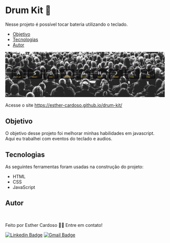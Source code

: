 # Drum Kit 🥁

Nesse projeto é possível tocar bateria utilizando o teclado.

- [Objetivo](#objetivo)
- [Tecnologias](#tecnologias)
- [Autor](#autor)

![Imagem](./img-readme.jpg)

Acesse o site <https://esther-cardoso.github.io/drum-kit/>

## Objetivo 

O objetivo desse projeto foi melhorar minhas habilidades em javascript. <br/> Aqui eu trabalhei com eventos do teclado e audios.

## Tecnologias

As seguintes ferramentas foram usadas na construção do projeto:

- HTML
- CSS
- JavaScript

## Autor

<a href="https://www.instagram.com/_esther_cardoso/">
 <img src="https://avatars.githubusercontent.com/u/70102263?v=4" width="200px;" alt=""/>
</a>

Feito por Esther Cardoso 👋🏽 Entre em contato!

[![Linkedin Badge](https://img.shields.io/badge/-Esther-blue?style=flat-square&logo=Linkedin&logoColor=white&link=https://www.linkedin.com/in/esther-cardoso/)](https://www.linkedin.com/in/esther-cardoso/)
[![Gmail Badge](https://img.shields.io/badge/-esthercardosofernandes@gmail.com-c14438?style=flat-square&logo=Gmail&logoColor=white&link=mailto:esthercardosofernandes.com)](mailto:esthercardosofernandes@gmail.com)